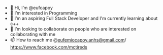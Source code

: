 - 👋 Hi, I’m @eufcapoy
- 👀 I’m interested in Programming
- 🌱 I’m an aspiring Full Stack Developer and I'm currently learning about c++
- 💞️ I’m looking to collaborate on people who are interested on collaborating with me
- 📫 How to reach me @eufemiocapoy.anhs@gmail.com/ https://www.facebook.com/mctireds

<!---
eufcapoy/eufcapoy is a ✨ special ✨ repository because its `README.md` (this file) appears on your GitHub profile.
You can click the Preview link to take a look at your changes.
--->
